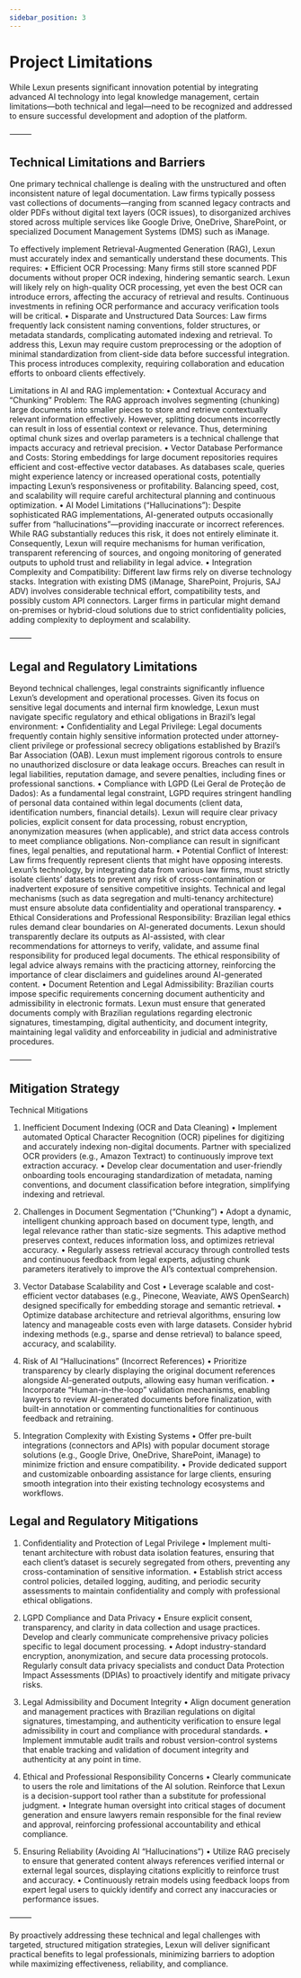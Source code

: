 ```yaml
---
sidebar_position: 3
---
```


# Project Limitations

While Lexun presents significant innovation potential by integrating advanced AI technology into legal knowledge management, certain limitations—both technical and legal—need to be recognized and addressed to ensure successful development and adoption of the platform.

⸻

## Technical Limitations and Barriers

One primary technical challenge is dealing with the unstructured and often inconsistent nature of legal documentation. Law firms typically possess vast collections of documents—ranging from scanned legacy contracts and older PDFs without digital text layers (OCR issues), to disorganized archives stored across multiple services like Google Drive, OneDrive, SharePoint, or specialized Document Management Systems (DMS) such as iManage.

To effectively implement Retrieval-Augmented Generation (RAG), Lexun must accurately index and semantically understand these documents. This requires:
	•	Efficient OCR Processing:
Many firms still store scanned PDF documents without proper OCR indexing, hindering semantic search. Lexun will likely rely on high-quality OCR processing, yet even the best OCR can introduce errors, affecting the accuracy of retrieval and results. Continuous investments in refining OCR performance and accuracy verification tools will be critical.
	•	Disparate and Unstructured Data Sources:
Law firms frequently lack consistent naming conventions, folder structures, or metadata standards, complicating automated indexing and retrieval. To address this, Lexun may require custom preprocessing or the adoption of minimal standardization from client-side data before successful integration. This process introduces complexity, requiring collaboration and education efforts to onboard clients effectively.

Limitations in AI and RAG implementation:
	•	Contextual Accuracy and “Chunking” Problem:
The RAG approach involves segmenting (chunking) large documents into smaller pieces to store and retrieve contextually relevant information effectively. However, splitting documents incorrectly can result in loss of essential context or relevance. Thus, determining optimal chunk sizes and overlap parameters is a technical challenge that impacts accuracy and retrieval precision.
	•	Vector Database Performance and Costs:
Storing embeddings for large document repositories requires efficient and cost-effective vector databases. As databases scale, queries might experience latency or increased operational costs, potentially impacting Lexun’s responsiveness or profitability. Balancing speed, cost, and scalability will require careful architectural planning and continuous optimization.
	•	AI Model Limitations (“Hallucinations”):
Despite sophisticated RAG implementations, AI-generated outputs occasionally suffer from “hallucinations”—providing inaccurate or incorrect references. While RAG substantially reduces this risk, it does not entirely eliminate it. Consequently, Lexun will require mechanisms for human verification, transparent referencing of sources, and ongoing monitoring of generated outputs to uphold trust and reliability in legal advice.
	•	Integration Complexity and Compatibility:
Different law firms rely on diverse technology stacks. Integration with existing DMS (iManage, SharePoint, Projuris, SAJ ADV) involves considerable technical effort, compatibility tests, and possibly custom API connectors. Larger firms in particular might demand on-premises or hybrid-cloud solutions due to strict confidentiality policies, adding complexity to deployment and scalability.

⸻

## Legal and Regulatory Limitations

Beyond technical challenges, legal constraints significantly influence Lexun’s development and operational processes. Given its focus on sensitive legal documents and internal firm knowledge, Lexun must navigate specific regulatory and ethical obligations in Brazil’s legal environment:
	•	Confidentiality and Legal Privilege:
Legal documents frequently contain highly sensitive information protected under attorney-client privilege or professional secrecy obligations established by Brazil’s Bar Association (OAB). Lexun must implement rigorous controls to ensure no unauthorized disclosure or data leakage occurs. Breaches can result in legal liabilities, reputation damage, and severe penalties, including fines or professional sanctions.
	•	Compliance with LGPD (Lei Geral de Proteção de Dados):
As a fundamental legal constraint, LGPD requires stringent handling of personal data contained within legal documents (client data, identification numbers, financial details). Lexun will require clear privacy policies, explicit consent for data processing, robust encryption, anonymization measures (when applicable), and strict data access controls to meet compliance obligations. Non-compliance can result in significant fines, legal penalties, and reputational harm.
	•	Potential Conflict of Interest:
Law firms frequently represent clients that might have opposing interests. Lexun’s technology, by integrating data from various law firms, must strictly isolate clients’ datasets to prevent any risk of cross-contamination or inadvertent exposure of sensitive competitive insights. Technical and legal mechanisms (such as data segregation and multi-tenancy architecture) must ensure absolute data confidentiality and operational transparency.
	•	Ethical Considerations and Professional Responsibility:
Brazilian legal ethics rules demand clear boundaries on AI-generated documents. Lexun should transparently declare its outputs as AI-assisted, with clear recommendations for attorneys to verify, validate, and assume final responsibility for produced legal documents. The ethical responsibility of legal advice always remains with the practicing attorney, reinforcing the importance of clear disclaimers and guidelines around AI-generated content.
	•	Document Retention and Legal Admissibility:
Brazilian courts impose specific requirements concerning document authenticity and admissibility in electronic formats. Lexun must ensure that generated documents comply with Brazilian regulations regarding electronic signatures, timestamping, digital authenticity, and document integrity, maintaining legal validity and enforceability in judicial and administrative procedures.

⸻

## Mitigation Strategy

Technical Mitigations

1. Inefficient Document Indexing (OCR and Data Cleaning)
	•	Implement automated Optical Character Recognition (OCR) pipelines for digitizing and accurately indexing non-digital documents. Partner with specialized OCR providers (e.g., Amazon Textract) to continuously improve text extraction accuracy.
	•	Develop clear documentation and user-friendly onboarding tools encouraging standardization of metadata, naming conventions, and document classification before integration, simplifying indexing and retrieval.

2. Challenges in Document Segmentation (“Chunking”)
	•	Adopt a dynamic, intelligent chunking approach based on document type, length, and legal relevance rather than static-size segments. This adaptive method preserves context, reduces information loss, and optimizes retrieval accuracy.
	•	Regularly assess retrieval accuracy through controlled tests and continuous feedback from legal experts, adjusting chunk parameters iteratively to improve the AI’s contextual comprehension.

3. Vector Database Scalability and Cost
	•	Leverage scalable and cost-efficient vector databases (e.g., Pinecone, Weaviate, AWS OpenSearch) designed specifically for embedding storage and semantic retrieval.
	•	Optimize database architecture and retrieval algorithms, ensuring low latency and manageable costs even with large datasets. Consider hybrid indexing methods (e.g., sparse and dense retrieval) to balance speed, accuracy, and scalability.

3. Risk of AI “Hallucinations” (Incorrect References)
	•	Prioritize transparency by clearly displaying the original document references alongside AI-generated outputs, allowing easy human verification.
	•	Incorporate “Human-in-the-loop” validation mechanisms, enabling lawyers to review AI-generated documents before finalization, with built-in annotation or commenting functionalities for continuous feedback and retraining.

4. Integration Complexity with Existing Systems
	•	Offer pre-built integrations (connectors and APIs) with popular document storage solutions (e.g., Google Drive, OneDrive, SharePoint, iManage) to minimize friction and ensure compatibility.
	•	Provide dedicated support and customizable onboarding assistance for large clients, ensuring smooth integration into their existing technology ecosystems and workflows.

## Legal and Regulatory Mitigations

1. Confidentiality and Protection of Legal Privilege
	•	Implement multi-tenant architecture with robust data isolation features, ensuring that each client’s dataset is securely segregated from others, preventing any cross-contamination of sensitive information.
	•	Establish strict access control policies, detailed logging, auditing, and periodic security assessments to maintain confidentiality and comply with professional ethical obligations.

2. LGPD Compliance and Data Privacy
	•	Ensure explicit consent, transparency, and clarity in data collection and usage practices. Develop and clearly communicate comprehensive privacy policies specific to legal document processing.
	•	Adopt industry-standard encryption, anonymization, and secure data processing protocols. Regularly consult data privacy specialists and conduct Data Protection Impact Assessments (DPIAs) to proactively identify and mitigate privacy risks.

3. Legal Admissibility and Document Integrity
	•	Align document generation and management practices with Brazilian regulations on digital signatures, timestamping, and authenticity verification to ensure legal admissibility in court and compliance with procedural standards.
	•	Implement immutable audit trails and robust version-control systems that enable tracking and validation of document integrity and authenticity at any point in time.

3. Ethical and Professional Responsibility Concerns
	•	Clearly communicate to users the role and limitations of the AI solution. Reinforce that Lexun is a decision-support tool rather than a substitute for professional judgment.
	•	Integrate human oversight into critical stages of document generation and ensure lawyers remain responsible for the final review and approval, reinforcing professional accountability and ethical compliance.

4. Ensuring Reliability (Avoiding AI “Hallucinations”)
	•	Utilize RAG precisely to ensure that generated content always references verified internal or external legal sources, displaying citations explicitly to reinforce trust and accuracy.
	•	Continuously retrain models using feedback loops from expert legal users to quickly identify and correct any inaccuracies or performance issues.

⸻

By proactively addressing these technical and legal challenges with targeted, structured mitigation strategies, Lexun will deliver significant practical benefits to legal professionals, minimizing barriers to adoption while maximizing effectiveness, reliability, and compliance.